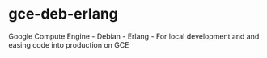 # gce-deb-erlang
Google Compute Engine - Debian - Erlang - For local development and and easing code into production on GCE
